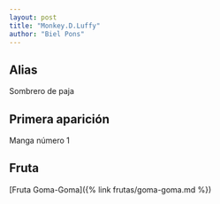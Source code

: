 ```yaml
---
layout: post
title: "Monkey.D.Luffy"
author: "Biel Pons"
---
```


## Alias

Sombrero de paja

## Primera aparición

Manga número 1

## Fruta

[Fruta Goma-Goma]({% link frutas/goma-goma.md %})
